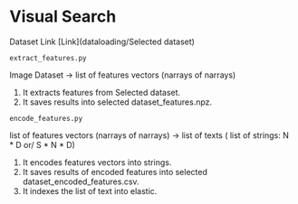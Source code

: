 # Visual Search

 Dataset Link [Link](dataloading/Selected dataset)


`extract_features.py` 

Image Dataset -> list of features vectors (narrays of narrays)

1. It extracts features from Selected dataset.
2. It saves results into selected dataset_features.npz.



`encode_features.py`

list of features vectors (narrays of narrays) -> list of texts ( list of strings: N * D or/ S * N * D)

1. It encodes features vectors into strings.
2. It saves results of encoded features into selected dataset_encoded_features.csv.
3. It indexes the list of text into elastic.
